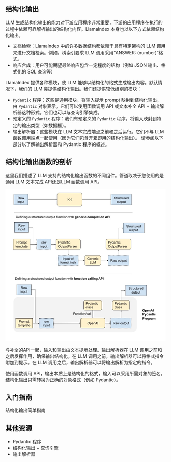 ## 结构化输出

LLM 生成结构化输出的能力对下游应用程序非常重要，下游的应用程序在执行的过程中依赖可靠解析输出的结构化内容。LlamaIndex 本身也以以下方式依赖结构化输出。

* 文档检索：LlamaIndex 中的许多数据结构都依赖于具有特定架构的 LLM 调用来进行文档检索。例如，树索引要求 LLM 调用采用“ANSWER: (number)”格式。
* 响应合成：用户可能期望最终响应包含一定程度的结构（例如 JSON 输出、格式化的 SQL 查询等）
  
LlamaIndex 提供各种模块，使 LLM 能够以结构化的格式生成输出内容。默认情况下，我们的 LLM 类提供结构化输出。我们还提供较低级别的模块：

* `Pydantic` 程序：这些是通用模块，将输入提示 prompt 映射到结构化输出，由 `Pydantic` 对象表示。它们可以使用函数调用 API 或文本补全 API + 输出解析器这种形式。它们也可以与查询引擎集成。
* 预定义的 `Pydantic` 程序：我们有预定义的 `Pydantic` 程序，将输入映射到特定的输出类型（如数据框）。
* 输出解析器：这些模块在 LLM 文本完成端点之前和之后运行。它们不与 LLM 函数调用端点一起使用（因为它们包含开箱即用的结构化输出）。
请参阅以下部分以了解输出解析器和 Pydantic 程序的概述。

## 结构化输出函数的剖析

这里我们描述了 LLM 支持的结构化输出函数的不同组件。管道取决于您使用的是通用 LLM 文本完成 API还是LLM 函数调用 API。

![](./img/diagram1.png)
<!-- ![](./img/diagram1_2.png) -->

与补全的API一起，输入和输出由文本提示处理。输出解析器在 LLM 调用之前和之后发挥作用，确保输出结构化。在 LLM 调用之前，输出解析器可以将格式指令附加到提示。在 LLM 调用之后，输出解析器可以将输出解析为指定的指令。

使用函数调用 API，输出本质上是结构化的格式，输入可以采用所需对象的签名。结构化输出只需转换为正确的对象格式（例如 Pydantic）。

## 入门指南

结构化输出简单指南

## 其他资源

* Pydantic 程序
* 结构化输出 + 查询引擎
* 输出解析器